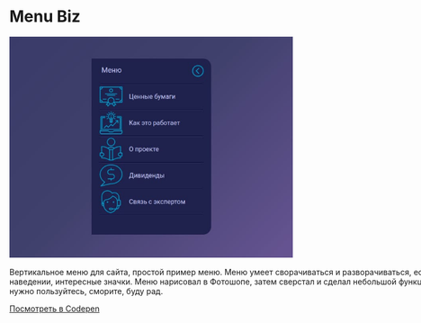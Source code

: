 <h1>Menu Biz</h1>
<img src="https://github.com/Evgeny-TechnoNinja/menu-biz/raw/master/images/pic-menu.jpg">
<p style="width: 900px;">Вертикальное меню для сайта, простой пример меню. Меню умеет сворачиваться и разворачиваться, есть эффект при наведении, интересные значки. Меню нарисовал в Фотошопе, затем сверстал и сделал небольшой функционал. Так что, кому нужно пользуйтесь, сморите, буду рад.</p>
<a href="https://codepen.io/evgeny-technoninja/pen/jRdRZm" target="_blank">Посмотреть в Codepen</a>